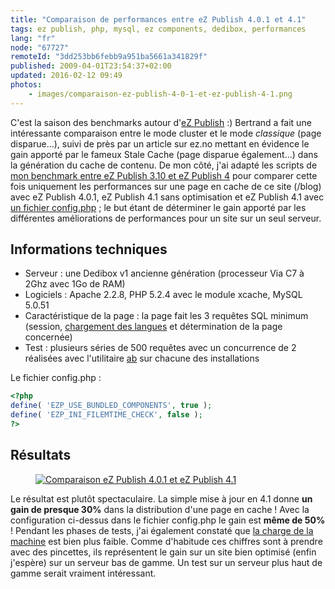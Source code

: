 ```yaml
---
title: "Comparaison de performances entre eZ Publish 4.0.1 et 4.1"
tags: ez publish, php, mysql, ez components, dedibox, performances
lang: "fr"
node: "67727"
remoteId: "3dd253bb6febb9a951ba5661a341829f"
published: 2009-04-01T23:54:37+02:00
updated: 2016-02-12 09:49
photos:
    - images/comparaison-ez-publish-4-0-1-et-ez-publish-4-1.png
---
```


C'est la saison des benchmarks autour d'[eZ Publish](/tag/ez-publish) :)
Bertrand a fait une intéressante comparaison entre le mode cluster et le mode
*classique* (page disparue…),
suivi de près par un article sur ez.no mettant en évidence le gain apporté par
le fameux Stale
Cache (page disparue également…)
dans la génération du cache de contenu. De mon côté, j'ai adapté les scripts de
[mon benchmark entre eZ Publish 3.10 et eZ Publish
4](/post/benchmark-between-ez-publish-4-and-ez-publish-3-10-with-or-without-a-php-opcode-cache)
pour comparer cette fois uniquement les performances sur une page en cache de ce
site (/blog) avec eZ Publish 4.0.1, eZ Publish 4.1 sans optimisation et eZ
Publish 4.1 avec [un fichier
config.php](https://github.com/ezsystems/ezpublish-legacy/blob/master/config.php-RECOMMENDED) ; le but
étant de déterminer le gain apporté par les différentes améliorations de
performances pour un site sur un seul serveur.


## Informations techniques

* Serveur : une Dedibox v1 ancienne génération (processeur Via C7 à 2Ghz avec 1Go de RAM)
* Logiciels : Apache 2.2.8, PHP 5.2.4 avec le module xcache, MySQL 5.0.51
* Caractéristique de la page&nbsp;: la page fait les 3 requêtes SQL minimum (session, [chargement des langues](http://issues.ez.no/14227) et détermination de la page concernée)
* Test&nbsp;: plusieurs séries de 500 requêtes avec un concurrence de 2 réalisées avec l'utilitaire [ab](http://pwet.fr/man/linux/administration_systeme/ab) sur chacune des installations

Le fichier config.php :

``` php
<?php
define( 'EZP_USE_BUNDLED_COMPONENTS', true );
define( 'EZP_INI_FILEMTIME_CHECK', false );
?>

```

## Résultats

<figure class="object-center"><a href="/images/comparaison-ez-publish-4-0-1-et-ez-publish-4-1.png"><img loading="lazy" src="/images//comparaison-ez-publish-4-0-1-et-ez-publish-4-1.png" alt="Comparaison eZ Publish 4.0.1 et eZ Publish 4.1">
</a></figure>


Le résultat est plutôt spectaculaire. La simple mise à jour en 4.1 donne **un
gain de presque 30%** dans la distribution d'une page en cache ! Avec la
configuration ci-dessus dans le fichier config.php le gain est **même de 50%** !
Pendant les phases de tests, j'ai également constaté que [la charge de la
machine](/post/load-average-ou-charge-d-une-machine-unix-linux) est bien plus
faible. Comme d'habitude ces chiffres sont à prendre avec des pincettes, ils
représentent le gain sur un site bien optimisé (enfin j'espère) sur un serveur
bas de gamme. Un test sur un serveur plus haut de gamme serait vraiment
intéressant.
